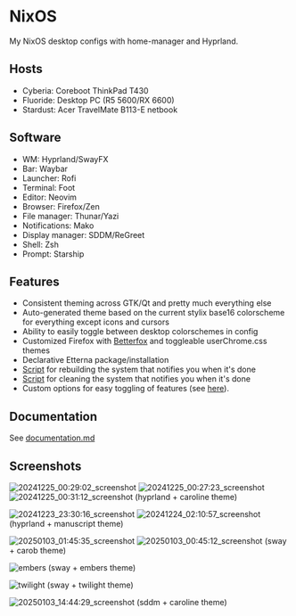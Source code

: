 # NixOS
My NixOS desktop configs with home-manager and Hyprland.

## Hosts
- Cyberia: Coreboot ThinkPad T430
- Fluoride: Desktop PC (R5 5600/RX 6600)
- Stardust: Acer TravelMate B113-E netbook

## Software
- WM: Hyprland/SwayFX
- Bar: Waybar
- Launcher: Rofi
- Terminal: Foot
- Editor: Neovim
- Browser: Firefox/Zen
- File manager: Thunar/Yazi
- Notifications: Mako
- Display manager: SDDM/ReGreet
- Shell: Zsh
- Prompt: Starship

## Features
- Consistent theming across GTK/Qt and pretty much everything else
- Auto-generated theme based on the current stylix base16 colorscheme for everything except icons and cursors
- Ability to easily toggle between desktop colorschemes in config
- Customized Firefox with [Betterfox](https://github.com/yokoffing/BetterFox) and toggleable userChrome.css themes
- Declarative Etterna package/installation
- [Script](https://github.com/yazoink/nixos/blob/main/modules/home-manager/features/shell-config/scripts/rebuild/rebuild) for rebuilding the system that notifies you when it's done
- [Script](https://github.com/yazoink/nixos/blob/main/modules/home-manager/features/shell-config/scripts/clean/clean) for cleaning the system that notifies you when it's done
- Custom options for easy toggling of features (see [here](https://github.com/yazoink/nixos/tree/main/options)).

## Documentation
See [documentation.md](./documentation.md)
  
## Screenshots
![20241225_00:29:02_screenshot](https://github.com/user-attachments/assets/23fc2784-b8c4-467d-a732-7113c6eb6fd4)
![20241225_00:27:23_screenshot](https://github.com/user-attachments/assets/c86039fd-67b6-4fb1-b4dd-74d98c1fca3e)
![20241225_00:31:12_screenshot](https://github.com/user-attachments/assets/2f0645cd-12b1-48be-ab03-1aa914c58a25)
(hyprland + caroline theme)

![20241223_23:30:16_screenshot](https://github.com/user-attachments/assets/b66e6148-0f1e-4a5e-aab0-f33099460c2f)
![20241224_02:10:57_screenshot](https://github.com/user-attachments/assets/c9458456-3ac2-4bfb-85e9-53187ee04422)
(hyprland + manuscript theme)

![20250103_01:45:35_screenshot](https://github.com/user-attachments/assets/e5d145b1-8281-40d7-8698-30ea58050555)
![20250103_00:45:12_screenshot](https://github.com/user-attachments/assets/b9fdc966-2bf2-4fb5-98d8-8a1ed1da5a45)
(sway + carob theme)

![embers](https://github.com/user-attachments/assets/7b061e7e-c64a-4054-bab5-e0b46f6521a7)
(sway + embers theme)

![twilight](https://github.com/user-attachments/assets/44132aba-23ee-40c8-86ae-d908f5bc523e)
(sway + twilight theme)

![20250103_14:44:29_screenshot](https://github.com/user-attachments/assets/f510d75f-528b-4f19-8a3a-bf155aa5cc5e)
(sddm + caroline theme)
